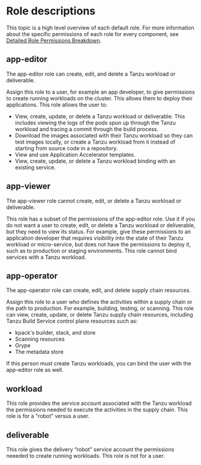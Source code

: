 # Role descriptions

This topic is a high level overview of each default role. For more information about the specific permissions of each role for every component, see [Detailed Role Permissions Breakdown](permissions-breakdown.md).

## <a id="app-editor"></a>app-editor

The app-editor role can create, edit, and delete a Tanzu workload or deliverable.

Assign this role to a user, for example an app developer, to give permissions to create running workloads on the cluster. This allows them to deploy their applications. This role allows the user to:

* View, create, update, or delete a Tanzu workload or deliverable. This includes viewing the logs of the pods spun up through the Tanzu workload and tracing a commit through the build process.
* Download the images associated with their Tanzu workload so they can test images locally, or create a Tanzu workload from it instead of starting from source code in a repository.
* View and use Application Accelerator templates.
* View, create, update, or delete a Tanzu workload binding with an existing service.

## <a id="app-viewer"></a>app-viewer

The app-viewer role cannot create, edit, or delete a Tanzu workload or deliverable.

This role has a subset of the permissions of the app-editor role.  Use it if you do not want a user to create, edit, or delete a Tanzu workload or deliverable, but they need to view its status. For example, give these permissions to an application developer that requires visibility into the state of their Tanzu workload or micro-service, but does not have the permissions to deploy it, such as to production or staging environments. This role cannot bind services with a Tanzu workload.

## <a id="app-operator"></a>app-operator

The app-operator role can create, edit, and delete supply chain resources.

Assign this role to a user who defines the activities within a supply chain or the path to production. For example, building, testing, or scanning. This role can view, create, update, or delete Tanzu supply chain resources, including Tanzu Build Service control plane resources such as:

- kpack's builder, stack, and store
- Scanning resources
- Grype
- The metadata store 

If this person must create Tanzu workloads, you can bind the user with the app-editor role as well.

## <a id="workload"></a>workload

This role provides the service account associated with the Tanzu workload the permissions needed to execute the activities in the supply chain. This role is for a "robot” versus a user.  

## <a id="deliverable"></a>deliverable

This role gives the delivery “robot” service account the permissions neeeded to create running workloads. This role is not for a user.

